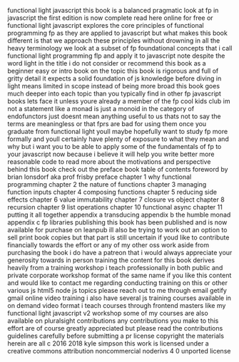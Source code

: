 functional light javascript this book is a balanced pragmatic look at fp in javascript the first edition is now complete read here online for free or functional light javascript explores the core principles of functional programming fp as they are applied to javascript but what makes this book different is that we approach these principles without drowning in all the heavy terminology we look at a subset of fp foundational concepts that i call functional light programming flp and apply it to javascript note despite the word light in the title i do not consider or recommend this book as a beginner easy or intro book on the topic this book is rigorous and full of gritty detail it expects a solid foundation of js knowledge before diving in light means limited in scope instead of being more broad this book goes much deeper into each topic than you typically find in other fp javascript books lets face it unless youre already a member of the fp cool kids club im not a statement like a monad is just a monoid in the category of endofunctors just doesnt mean anything useful to us thats not to say the terms are meaningless or that fprs are bad for using them once you graduate from functional light youll maybe hopefully want to study fp more formally and youll certainly have plenty of exposure to what they mean and why but i want you to be able to apply some of the fundamentals of fp to your javascript now because i believe it will help you write better more reasonable code to read more about the motivations and perspective behind this book check out the preface book table of contents foreword by brian lonsdorf aka prof frisby preface chapter 1 why functional programming chapter 2 the nature of functions chapter 3 managing function inputs chapter 4 composing functions chapter 5 reducing side effects chapter 6 value immutability chapter 7 closure vs object chapter 8 recursion chapter 9 list operations chapter 10 functional async chapter 11 putting it all together appendix a transducing appendix b the humble monad appendix c fp libraries publishing this book has been published and is now available for purchase on leanpub ill also be trying to work out an option to sell print book copies but that part is still uncertain if youd like to contribute financially towards the effort or any of my other oss work aside from purchasing the book i do have a patreon that i would always appreciate your generosity towards in person training the content for this book derives heavily from a training workshop i teach professionally in both public and private corporate workshop format of the same name if you like this content and would like to contact me regarding conducting training on this or other various js html5 node js topics please reach out to me through email getify gmail online video training i also have several js training courses available in on demand video format i teach courses through frontend masters like my functional light javascript v2 workshop some of my courses are also available on pluralsight contributions any contributions you make to this effort are of course greatly appreciated but please read the contributions guidelines carefully before submitting a pr license copyright the materials herein are all c 2016 2018 kyle simpson this work is licensed under a creative commons attribution noncommercial noderivs 4 0 unported license
